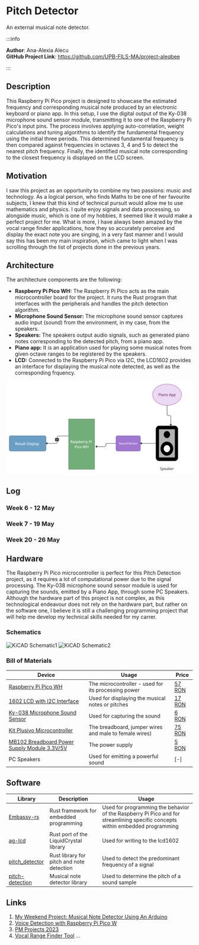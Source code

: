 # Pitch Detector
An external musical note detector.

:::info 

**Author**: Ana-Alexia Alecu \
**GitHub Project Link**: https://github.com/UPB-FILS-MA/project-aleqbee

:::

## Description

This Raspberry Pi Pico project is designed to showcase the estimated frequency and corresponding musical note produced by an electronic keyboard or piano app. In this setup, I use the digital output of the Ky-038 microphone sound sensor module, transmitting it to one of the Raspberry Pi Pico's input pins. The process involves applying auto-correlation, weight calculations and tuning algorithms to identify the fundamental frequency using the initial three periods. This determined fundamental frequency is then compared against frequencies in octaves 3, 4 and 5 to detect the nearest pitch frequency. Finally, the identified musical note corresponding to the closest frequency is displayed on the LCD screen.

## Motivation

I saw this project as an opportunity to combine my two passions: music and technology. As a logical person, who finds Maths to be one of her favourite subjects, I knew that this kind of technical pursuit would allow me to use mathematics and physics. I quite enjoy signals and data processing, so alongside music, which is one of my hobbies, it seemed like it would make a perfect project for me. What is more, I have always been amazed by the vocal range finder applications, how they so accurately perceive and display the exact note you are singing, in a very fast manner and I would say this has been my main inspiration, which came to light when I was scrolling through the list of projects done in the previous years.

## Architecture 

The architecture components are the following:
- __Raspberry Pi Pico WH:__ The Raspberry Pi Pico acts as the main microcontroller board for the project. It runs the Rust program that interfaces with the peripherals and handles the pitch detection algorithm.
- __Microphone Sound Sensor:__ The microphone sound sensor captures audio input (sound) from the environment, in my case, from the speakers.
- __Speakers:__ The speakers output audio signals, such as generated piano notes corresponding to the detected pitch, from a piano app.
- __Piano app:__ It is an application used for playing some musical notes from given octave ranges to be registered by the speakers.
- __LCD:__ Connected to the Raspberry Pi Pico via I2C, the LCD1602 provides an interface for displaying the musical note detected, as well as the corresponding frquency.

![Schematic](Schematic.png)




## Log

<!-- write every week your progress here -->

### Week 6 - 12 May

### Week 7 - 19 May

### Week 20 - 26 May

## Hardware

The Raspberry Pi Pico microcontroller is perfect for this Pitch Detection project, as it requires a lot of computational power due to the signal processing. The Ky-038 microphone sound sensor module is used for capturing the sounds, emitted by a Piano App, through some PC Speakers. Although the hardware part of this project is not complex, as this technological endeavour does not rely on the hardware part, but rather on the software one, I believe it is still a challenging programming project that will help me develop my technical skills needed for my carrer.

### Schematics

![KiCAD Schematic1](KiCad/PitchDetectorSetup.png) 
![KiCAD Schematic2](KiCad/Ky-038SoundSensor.png)


### Bill of Materials

<!-- Fill out this table with all the hardware components that you might need.

The format is 
```
| [Device](link://to/device) | This is used ... | [price](link://to/store) |

```

-->

| Device | Usage | Price |
|--------|--------|-------|
| [Raspberry Pi Pico WH](https://www.raspberrypi.com/documentation/microcontrollers/raspberry-pi-pico.html) | The microcontroller - used for its processing power | [57 RON](https://ardushop.ro/ro/home/2819-raspberry-pi-pico-wh.html?search_query=raspberry+pi+pico&results=985) |
| [1602 LCD with I2C Interface](https://www.orientdisplay.com/wp-content/uploads/2019/10/AMC1602AR-B-B6WTDW-I2C-specsheet.pdf) | Used for displaying the musical notes or pitches | [17 RON](https://www.optimusdigital.ro/en/lcds/2894-1602-lcd-with-i2c-interface-and-blue-backlight.html) |
| [Ky-038 Microphone Sound Sensor](https://kirig.ph/wp-content/uploads/2020/08/KY-038-Joy-IT.pdf) | Used for capturing the sound | [6 RON](https://www.bitmi.ro/modul-senzor-sunet-cu-microfon-ky-038-10658.html?gad_source=1&gclid=Cj0KCQjwltKxBhDMARIsAG8KnqVtOHJJyAnCysmzd026bh0o0Vw4qvzYcy5RNVwreSkt491DiR8epWsaAgojEALw_wcB) |
| [Kit Plusivo Microcontroller](https://www.plusivo.com/electronics-kit/88-plusivo-microcontroller-super-starter-kit-196-pcs.html) | The breadboard, jumper wires and male to female wires) | [75 RON](https://www.optimusdigital.ro/ro/kituri/12333-kit-plusivo-microcontroller-starter.html?search_query=plusivo+microcontroller+starter+kit&results=3) |
| [MB102 Breadboard Power Supply Module 3.3V/5V](https://components101.com/modules/5v-mb102-breadboard-power-supply-module) | The power supply | [5 RON](https://ardushop.ro/ro/home/40-modul-sursa-de-alimentare-5v-33v.html?gad_source=1&gclid=CjwKCAjw_LOwBhBFEiwAmSEQASEyvWtmmps6Ws3dCUTS4OcWVfv0u_nU3wKQxYoxGqLemFYc_rMQPxoCBSYQAvD_BwE) |
| PC Speakers | Used for emitting a powerful sound | [-] |


## Software

| Library | Description | Usage |
|---------|-------------|-------|
| [Embassy-rs](https://github.com/embassy-rs/embassy) | Rust framework for embedded programming | Used for programming the behavior of the Raspberry Pi Pico and for streamlining specific concepts within embedded programming |
| [ag-lcd](https://github.com/mjhouse/ag-lcd) | Rust port of the LiquidCrystal library | Used for writing to the lcd1602 |
| [pitch_detector](https://docs.rs/pitch-detector/latest/pitch_detector/) | Rust library for pitch and note detection | Used to detect the predominant frequency of a signal |
| [pitch-detection](https://github.com/alesgenova/pitch-detection) | Musical note detector library | Used to determine the pitch of a sound sample |

## Links

<!-- Add a few links that inspired you and that you think you will use for your project -->

1. [My Weekend Project: Musical Note Detector Using An Arduino](https://www.youtube.com/watch?v=2n_JiXvBwsw)
2. [Voice Detection with Raspberry Pi Pico W](https://www.youtube.com/watch?v=qK2P7_a0Xzo&list=WL&index=7)
3. [PM Projects 2023](https://ocw.cs.pub.ro/courses/pm/prj2023)
4. [Vocal Range Finder Tool](https://singingcarrots.com/range-test)
...
